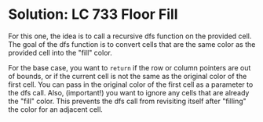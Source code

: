# Solution: LC 733 Floor Fill

For this one, the idea is to call a recursive dfs function on the provided cell.
The goal of the dfs function is to convert cells that are the same color as the
provided cell into the "fill" color.

For the base case, you want to `return` if the row or column pointers are out of
bounds, or if the current cell is not the same as the original color of the
first cell. You can pass in the original color of the first cell as a parameter
to the dfs call. Also, (important!) you want to ignore any cells that are
already the "fill" color. This prevents the dfs call from revisiting itself
after "filling" the color for an adjacent cell.
